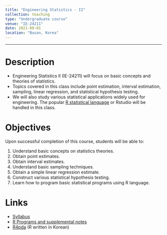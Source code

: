 ```yaml
---
title: "Engineering Statistics - II"
collection: teaching
type: "Undergraduate course"
venue: "IE-24211"
date: 2021-09-01
location: "Busan, Korea"
---
```

---

Description
======
+ Engineering Statistics II (IE-24211) 
  will focus on basic concepts and theories of statistics.  <br />
+ Topics covered in this class include point estimation, 
  interval estimation, sampling, linear regression, and statistical hypothesis testing.
+ We will also study various statistical applications widely used for engineering. 
  The popular 
  [R statistical language](https://www.r-project.org/) 
  or Rstudio will be handled in this class.


Objectives 
======
Upon successful completion of this course, students will be able to:
1. Understand basic concepts on statistics theories.
1. Obtain point estimates.
1. Obtain interval estimates.
1. Understand basic sampling techniques.
1. Obtain a simple linear regression estimate.
1. Construct various statistical hypothesis testing.
1. Learn how to program basic statistical programs using R language.

Links
======
+ [Syllabus](/files/syllabus/syl-IE-24211-2021.pdf)
+ [R Programs and supplemental notes](https://github.com/AppliedStat/class/tree/master/Stat)
+ [R4pda](http://r4pda.co.kr/) (R written in Korean)


